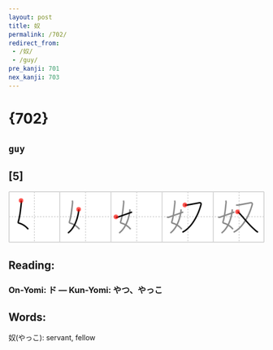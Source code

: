 ```yaml
---
layout: post
title: 奴
permalink: /702/
redirect_from:
 - /奴/
 - /guy/
pre_kanji: 701
nex_kanji: 703
---
```


# {702}

## `guy`

## [5]

<div class="stroke"><img src="../images/E5A5B4.png" /></div>

## Reading:

### On-Yomi: ド &mdash; Kun-Yomi: やつ、やっこ

## Words:

奴(やっこ): servant, fellow
